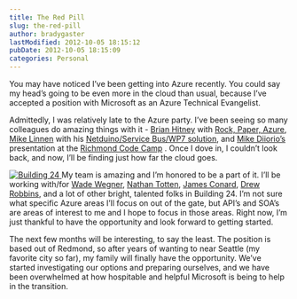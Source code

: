 ```yaml
---
title: The Red Pill
slug: the-red-pill
author: bradygaster
lastModified: 2012-10-05 18:15:12
pubDate: 2012-10-05 18:15:09
categories: Personal
---
```


<p>You may have noticed I&#x2019;ve been getting into Azure recently. You could say my head&#x2019;s going to be even more in the cloud than usual, because I&#x2019;ve accepted a position with Microsoft as an Azure Technical Evangelist. </p>
<p>Admittedly, I was relatively late to the Azure party. I&#x2019;ve been seeing so many colleagues do amazing things with it -
  <a href="http://www.structuretoobig.com/">Brian Hitney</a>  with
  <a href="http://www.rockpaperazure.com/">Rock, Paper, Azure</a>,
  <a href="https://twitter.com/#!/mlinnen">Mike Linnen</a>  with his
  <a href="http://www.protosystem.net/post/2011/08/21/Lawn-Sprinkler-the-Demo-Part-2.aspx">Netduino/Service Bus/WP7 solution</a>, and
  <a href="http://blogs.captechconsulting.com/blog/author/Mike%20Diiorio">Mike Diiorio&#x2019;s</a>  presentation at the
  <a href="http://richmondcodecamp.org/">Richmond Code Camp</a> . Once I dove in, I couldn&#x2019;t look back, and now, I&#x2019;ll be finding just how far the cloud goes. </p>
<p>
  <a href="/Media/Default/Windows-Live-Writer/db815ceed93b_89C6/IMAG0326_2.jpg">
    <img alt="Building 24" src="/posts/the-red-pill/media/IMAG0326_thumb.jpg">
  </a> My team is amazing and I&#x2019;m honored to be a part of it. I&#x2019;ll be working with/for
  <a href="http://www.wadewegner.com/">Wade Wegner</a>,
  <a href="http://ntotten.com/">Nathan Totten</a>,
  <a href="http://jamesconard.com/">James Conard</a>,
  <a href="http://drewby.com/">Drew Robbins</a>, and a lot of other bright, talented folks in Building 24. I&#x2019;m not sure what specific Azure areas I&#x2019;ll focus on out of the gate, but API&#x2019;s and SOA&#x2019;s are areas of interest to me and I hope to focus in those areas. Right now, I&#x2019;m just
  thankful to have the opportunity and look forward to getting started. </p>
<p>The next few months will be interesting, to say the least. The position is based out of Redmond, so after years of wanting to near Seattle (my favorite city so far), my family will finally have the opportunity. We&#x2019;ve started investigating our options
  and preparing ourselves, and we have been overwhelmed at how hospitable and helpful Microsoft is being to help in the transition.</p>
